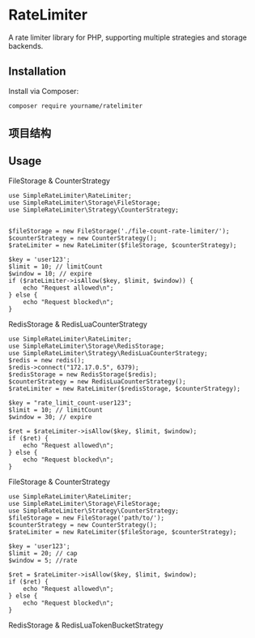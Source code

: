 # RateLimiter

A rate limiter library for PHP, supporting multiple strategies and storage backends.

## Installation

Install via Composer:

```sh
composer require yourname/ratelimiter
```

## 项目结构

## Usage

FileStorage & CounterStrategy

```
use SimpleRateLimiter\RateLimiter;
use SimpleRateLimiter\Storage\FileStorage;
use SimpleRateLimiter\Strategy\CounterStrategy;


$fileStorage = new FileStorage('./file-count-rate-limiter/');
$counterStrategy = new CounterStrategy();
$rateLimiter = new RateLimiter($fileStorage, $counterStrategy);

$key = 'user123';
$limit = 10; // limitCount
$window = 10; // expire
if ($rateLimiter->isAllow($key, $limit, $window)) {
    echo "Request allowed\n";
} else {
    echo "Request blocked\n";
}
```

RedisStorage & RedisLuaCounterStrategy

```
use SimpleRateLimiter\RateLimiter;
use SimpleRateLimiter\Storage\RedisStorage;
use SimpleRateLimiter\Strategy\RedisLuaCounterStrategy;
$redis = new redis();
$redis->connect("172.17.0.5", 6379);
$redisStorage = new RedisStorage($redis);
$counterStrategy = new RedisLuaCounterStrategy();
$rateLimiter = new RateLimiter($redisStorage, $counterStrategy);

$key = "rate_limit_count-user123";
$limit = 10; // limitCount
$window = 30; // expire

$ret = $rateLimiter->isAllow($key, $limit, $window);
if ($ret) {
    echo "Request allowed\n";
} else {
    echo "Request blocked\n";
}
```

FileStorage & CounterStrategy

```
use SimpleRateLimiter\RateLimiter;
use SimpleRateLimiter\Storage\FileStorage;
use SimpleRateLimiter\Strategy\CounterStrategy;
$fileStorage = new FileStorage('path/to/');
$counterStrategy = new CounterStrategy();
$rateLimiter = new RateLimiter($fileStorage, $counterStrategy);

$key = 'user123';
$limit = 20; // cap
$window = 5; //rate

$ret = $rateLimiter->isAllow($key, $limit, $window);
if ($ret) {
    echo "Request allowed\n";
} else {
    echo "Request blocked\n";
}
```

RedisStorage & RedisLuaTokenBucketStrategy

```

```
